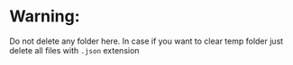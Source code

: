# Warning:
Do not delete any folder here. In case if you want to clear temp folder just delete all files with `.json` extension